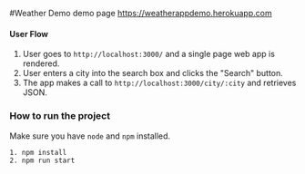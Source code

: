 #Weather Demo
demo page https://weatherappdemo.herokuapp.com

#### User Flow
  
1. User goes to `http://localhost:3000/` and a single page web app is rendered.  
2. User enters a city into the search box and clicks the "Search" button.  
3. The app makes a call to `http://localhost:3000/city/:city` and retrieves JSON.  


### How to run the project

Make sure you have `node` and `npm` installed.  
  
```
1. npm install
2. npm run start
```


